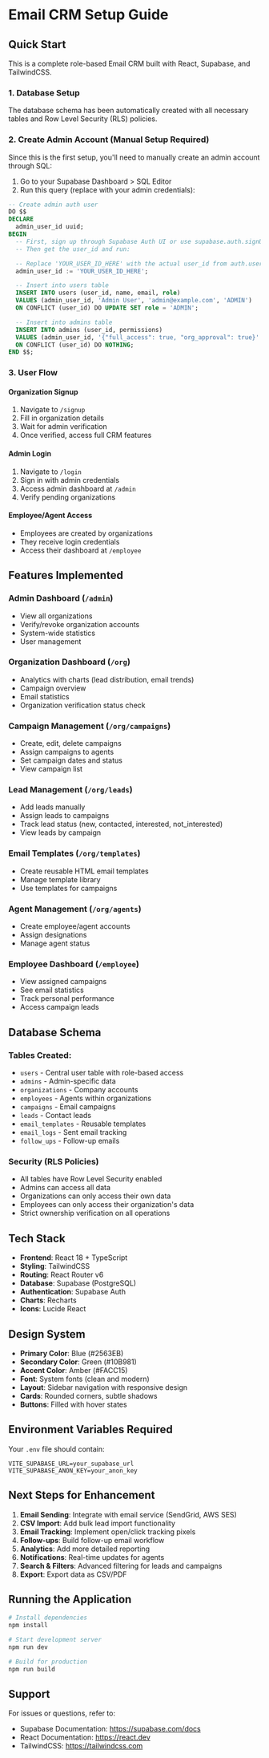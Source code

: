 # Email CRM Setup Guide

## Quick Start

This is a complete role-based Email CRM built with React, Supabase, and TailwindCSS.

### 1. Database Setup

The database schema has been automatically created with all necessary tables and Row Level Security (RLS) policies.

### 2. Create Admin Account (Manual Setup Required)

Since this is the first setup, you'll need to manually create an admin account through SQL:

1. Go to your Supabase Dashboard > SQL Editor
2. Run this query (replace with your admin credentials):

```sql
-- Create admin auth user
DO $$
DECLARE
  admin_user_id uuid;
BEGIN
  -- First, sign up through Supabase Auth UI or use supabase.auth.signUp()
  -- Then get the user_id and run:

  -- Replace 'YOUR_USER_ID_HERE' with the actual user_id from auth.users
  admin_user_id := 'YOUR_USER_ID_HERE';

  -- Insert into users table
  INSERT INTO users (user_id, name, email, role)
  VALUES (admin_user_id, 'Admin User', 'admin@example.com', 'ADMIN')
  ON CONFLICT (user_id) DO UPDATE SET role = 'ADMIN';

  -- Insert into admins table
  INSERT INTO admins (user_id, permissions)
  VALUES (admin_user_id, '{"full_access": true, "org_approval": true}'::jsonb)
  ON CONFLICT (user_id) DO NOTHING;
END $$;
```

### 3. User Flow

#### Organization Signup
1. Navigate to `/signup`
2. Fill in organization details
3. Wait for admin verification
4. Once verified, access full CRM features

#### Admin Login
1. Navigate to `/login`
2. Sign in with admin credentials
3. Access admin dashboard at `/admin`
4. Verify pending organizations

#### Employee/Agent Access
- Employees are created by organizations
- They receive login credentials
- Access their dashboard at `/employee`

## Features Implemented

### Admin Dashboard (`/admin`)
- View all organizations
- Verify/revoke organization accounts
- System-wide statistics
- User management

### Organization Dashboard (`/org`)
- Analytics with charts (lead distribution, email trends)
- Campaign overview
- Email statistics
- Organization verification status check

### Campaign Management (`/org/campaigns`)
- Create, edit, delete campaigns
- Assign campaigns to agents
- Set campaign dates and status
- View campaign list

### Lead Management (`/org/leads`)
- Add leads manually
- Assign leads to campaigns
- Track lead status (new, contacted, interested, not_interested)
- View leads by campaign

### Email Templates (`/org/templates`)
- Create reusable HTML email templates
- Manage template library
- Use templates for campaigns

### Agent Management (`/org/agents`)
- Create employee/agent accounts
- Assign designations
- Manage agent status

### Employee Dashboard (`/employee`)
- View assigned campaigns
- See email statistics
- Track personal performance
- Access campaign leads

## Database Schema

### Tables Created:
- `users` - Central user table with role-based access
- `admins` - Admin-specific data
- `organizations` - Company accounts
- `employees` - Agents within organizations
- `campaigns` - Email campaigns
- `leads` - Contact leads
- `email_templates` - Reusable templates
- `email_logs` - Sent email tracking
- `follow_ups` - Follow-up emails

### Security (RLS Policies)
- All tables have Row Level Security enabled
- Admins can access all data
- Organizations can only access their own data
- Employees can only access their organization's data
- Strict ownership verification on all operations

## Tech Stack

- **Frontend**: React 18 + TypeScript
- **Styling**: TailwindCSS
- **Routing**: React Router v6
- **Database**: Supabase (PostgreSQL)
- **Authentication**: Supabase Auth
- **Charts**: Recharts
- **Icons**: Lucide React

## Design System

- **Primary Color**: Blue (#2563EB)
- **Secondary Color**: Green (#10B981)
- **Accent Color**: Amber (#FACC15)
- **Font**: System fonts (clean and modern)
- **Layout**: Sidebar navigation with responsive design
- **Cards**: Rounded corners, subtle shadows
- **Buttons**: Filled with hover states

## Environment Variables Required

Your `.env` file should contain:
```
VITE_SUPABASE_URL=your_supabase_url
VITE_SUPABASE_ANON_KEY=your_anon_key
```

## Next Steps for Enhancement

1. **Email Sending**: Integrate with email service (SendGrid, AWS SES)
2. **CSV Import**: Add bulk lead import functionality
3. **Email Tracking**: Implement open/click tracking pixels
4. **Follow-ups**: Build follow-up email workflow
5. **Analytics**: Add more detailed reporting
6. **Notifications**: Real-time updates for agents
7. **Search & Filters**: Advanced filtering for leads and campaigns
8. **Export**: Export data as CSV/PDF

## Running the Application

```bash
# Install dependencies
npm install

# Start development server
npm run dev

# Build for production
npm run build
```

## Support

For issues or questions, refer to:
- Supabase Documentation: https://supabase.com/docs
- React Documentation: https://react.dev
- TailwindCSS: https://tailwindcss.com
